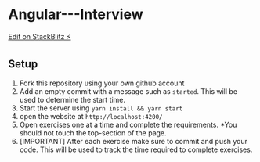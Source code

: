 # Angular---Interview

[Edit on StackBlitz ⚡️](https://stackblitz.com/edit/angular-dj8m2q)


## Setup
1. Fork this repository using your own github account
1. Add an empty commit with a message such as `started`. This will be used to determine the start time.
1. Start the server using `yarn install && yarn start`
1. open the website at `http://localhost:4200/`
1. Open exercises one at a time and complete the requirements. *You should not touch the top-section of the page.
1. [IMPORTANT] After each exercise make sure to commit and push your code. This will be used to track the time required to complete exercises.
